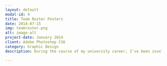 ```yaml
---
layout: default
modal-id: 4
title: Team Roster Posters
date: 2014-07-15
img: teamroster.png
alt: image-alt
project-date: January 2014
client: Adobe Photoshop CS6
category: Graphic Design
description: During the course of my university career, I've been involved with many extracurricular clubs and am usually the one responsible for creating event posters and logos.  This team roster poster was one of the few that stood out for me as I was creating a graphic that was to support my fellow colleagues at competitions external to our university.  It was my first venture into creating team roster posters.  I wouldn't consider myself an avid sports fan, but the team roster designs that I researched were not cutting it in terms of aesthetics and representative of engineering and computer science students.  I believe what truly made these posters scream team roster and "support us" was the font.  The font I used was Bebas, which I fittingly stumbled upon on a Manchester United page.  The poster design was adaptable to different competitions in terms of colours.  They were well received over social media during the course of the competitions.

---
```

